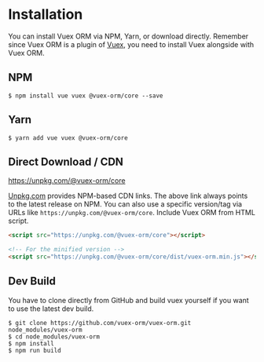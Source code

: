# Installation

You can install Vuex ORM via NPM, Yarn, or download directly. Remember since Vuex ORM is a plugin of [Vuex](https://vuex.vuejs.org), you need to install Vuex alongside with Vuex ORM.

## NPM

```console
$ npm install vue vuex @vuex-orm/core --save
```

## Yarn

```console
$ yarn add vue vuex @vuex-orm/core
```

## Direct Download / CDN

https://unpkg.com/@vuex-orm/core

[Unpkg.com](https://unpkg.com) provides NPM-based CDN links. The above link always points to the latest release on NPM. You can also use a specific version/tag via URLs like `https://unpkg.com/@vuex-orm/core`.
Include Vuex ORM from HTML script.

```html
<script src="https://unpkg.com/@vuex-orm/core"></script>

<!-- For the minified version -->
<script src="https://unpkg.com/@vuex-orm/core/dist/vuex-orm.min.js"></script>
```

## Dev Build

You have to clone directly from GitHub and build vuex yourself if you want to use the latest dev build.

```console
$ git clone https://github.com/vuex-orm/vuex-orm.git node_modules/vuex-orm
$ cd node_modules/vuex-orm
$ npm install
$ npm run build
```
